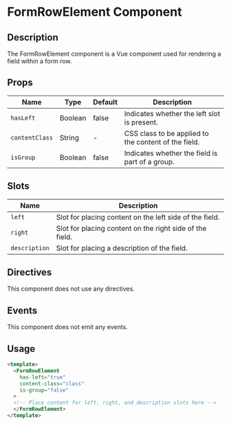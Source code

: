 # FormRowElement Component

## Description

The FormRowElement component is a Vue component used for
rendering a field within a form row.

## Props

| Name | Type | Default | Description |
| ---- | ---- | ------- | ----------- |
| `hasLeft` | Boolean | false | Indicates whether the left slot is present. |
| `contentClass` | String | - | CSS class to be applied to the content of the field. |
| `isGroup` | Boolean | false | Indicates whether the field is part of a group. |

## Slots

| Name | Description |
| ---- | ----------- |
| `left` | Slot for placing content on the left side of the field. |
| `right` | Slot for placing content on the right side of the field. |
| `description` | Slot for placing a description of the field. |

## Directives

This component does not use any directives.

## Events

This component does not emit any events.

## Usage

```html
<template>
  <FormRowElement
    has-left="true"
    content-class="class"
    is-group="false"
  >
  <!-- Place content for left, right, and description slots here -->
  </FormRowElement>
</template>
```
